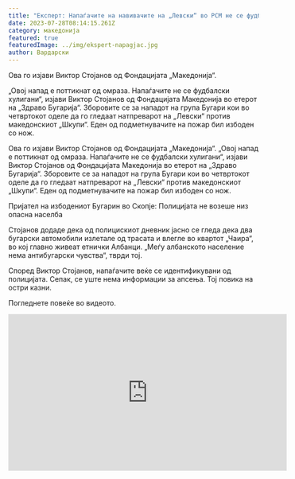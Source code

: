 ```yaml
---
title: "Експерт: Напаѓачите на навивачите на „Левски“ во РСМ не се фудбалски хулигани"
date: 2023-07-28T08:14:15.261Z
category: македонија
featured: true
featuredImage: ../img/ekspert-napagjac.jpg
author: Вардарски
---
```

Ова го изјави Виктор Стојанов од Фондацијата „Македонија“.


„Овој напад е поттикнат од омраза. Напаѓачите не се фудбалски хулигани“, изјави Виктор Стојанов од Фондацијата Македонија во етерот на „Здраво Бугарија“. Зборовите се за нападот на група Бугари кои во четвртокот оделе да го гледаат натпреварот на „Левски“ против македонскиот „Шкупи“. Еден од подметнувачите на пожар бил избоден со нож.

Ова го изјави Виктор Стојанов од Фондацијата „Македонија“.
„Овој напад е поттикнат од омраза. Напаѓачите не се фудбалски хулигани“, изјави Виктор Стојанов од Фондацијата Македонија во етерот на „Здраво Бугарија“. Зборовите се за нападот на група Бугари кои во четвртокот оделе да го гледаат натпреварот на „Левски“ против македонскиот „Шкупи“. Еден од подметнувачите на пожар бил избоден со нож.

Пријател на избодениот Бугарин во Скопје: Полицијата не возеше низ опасна населба

Стојанов додаде дека од полицискиот дневник јасно се гледа дека два бугарски автомобили излетале од трасата и влегле во квартот „Чаира“, во кој главно живеат етнички Албанци. „Меѓу албанското население нема антибугарски чувства“, тврди тој.

Според Виктор Стојанов, напаѓачите веќе се идентификувани од полицијата. Сепак, се уште нема информации за апсења. Тој повика на остри казни.

Погледнете повеќе во видеото.



<iframe width="560" height="315" src="https://www.vbox7.com/emb/external.php?vid=0fb79614dc" frameborder="0" allowfullscreen allow="autoplay; fullscreen"></iframe>